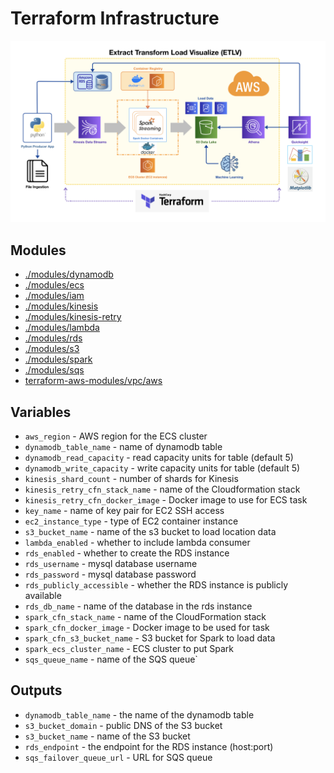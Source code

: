 # Terraform Infrastructure

![AWS Infrastructure](../docs/images/ScrumptiousDataPipeline.png)

## Modules

* [./modules/dynamodb](./modules/dynamodb/README.md)
* [./modules/ecs](./modules/ecs/README.md)
* [./modules/iam](./modules/iam/README.md)
* [./modules/kinesis](./modules/kinesis/README.md)
* [./modules/kinesis-retry](./modules/kinesis-retry/README.md)
* [./modules/lambda](./modules/lambda/README.md)
* [./modules/rds](./modules/rds/README.md)
* [./modules/s3](./modules/s3/README.md)
* [./modules/spark](./modules/spark/README.md)
* [./modules/sqs](./modules/sqs/README.md)
* [terraform-aws-modules/vpc/aws](https://registry.terraform.io/modules/terraform-aws-modules/vpc/aws/latest)

## Variables

* `aws_region` - AWS region for the ECS cluster
* `dynamodb_table_name` - name of dynamodb table
* `dynamodb_read_capacity` - read capacity units for table (default 5)
* `dynamodb_write_capacity` - write capacity units for table (default 5)
* `kinesis_shard_count` - number of shards for Kinesis
* `kinesis_retry_cfn_stack_name` - name of the Cloudformation stack
* `kinesis_retry_cfn_docker_image` - Docker image to use for ECS task
* `key_name` - name of key pair for EC2 SSH access
* `ec2_instance_type` - type of EC2 container instance
* `s3_bucket_name` - name of the s3 bucket to load location data
* `lambda_enabled` - whether to include lambda consumer
* `rds_enabled` - whether to create the RDS instance
* `rds_username` - mysql database username
* `rds_password` - mysql database password
* `rds_publicly_accessible` - whether the RDS instance is publicly available
* `rds_db_name` - name of the database in the rds instance
* `spark_cfn_stack_name` - name of the CloudFormation stack
* `spark_cfn_docker_image` - Docker image to be used for task
* `spark_cfn_s3_bucket_name` - S3 bucket for Spark to load data
* `spark_ecs_cluster_name` - ECS cluster to put Spark
* `sqs_queue_name` - name of the SQS queue`

## Outputs

* `dynamodb_table_name` - the name of the dynamodb table
* `s3_bucket_domain` - public DNS of the S3 bucket
* `s3_bucket_name` - name of the S3 bucket
* `rds_endpoint` - the endpoint for the RDS instance (host:port)
* `sqs_failover_queue_url` - URL for SQS queue
